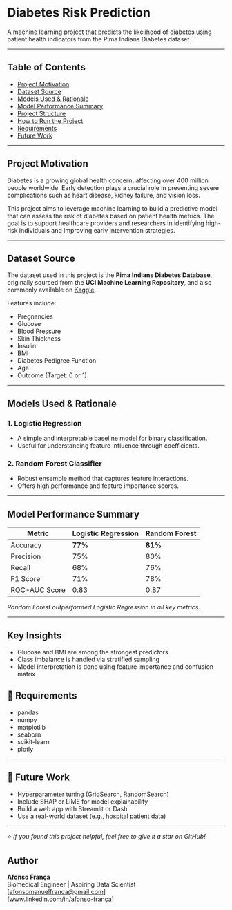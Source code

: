 # Diabetes Risk Prediction

A machine learning project that predicts the likelihood of diabetes using patient health indicators from the Pima Indians Diabetes dataset.

---

## Table of Contents

- [Project Motivation](#-project-motivation)
- [Dataset Source](#-dataset-source)
- [Models Used & Rationale](#-models-used--rationale)
- [Model Performance Summary](#-model-performance-summary)
- [Project Structure](#-project-structure)
- [How to Run the Project](#️-how-to-run-the-project)
- [Requirements](#-requirements)
- [Future Work](#-future-work)

---

## Project Motivation

Diabetes is a growing global health concern, affecting over 400 million people worldwide. Early detection plays a crucial role in preventing severe complications such as heart disease, kidney failure, and vision loss.

This project aims to leverage machine learning to build a predictive model that can assess the risk of diabetes based on patient health metrics. The goal is to support healthcare providers and researchers in identifying high-risk individuals and improving early intervention strategies.

---

## Dataset Source

The dataset used in this project is the **Pima Indians Diabetes Database**, originally sourced from the **UCI Machine Learning Repository**, and also commonly available on [Kaggle](https://www.kaggle.com/datasets/uciml/pima-indians-diabetes-database).

Features include:
- Pregnancies
- Glucose
- Blood Pressure
- Skin Thickness
- Insulin
- BMI
- Diabetes Pedigree Function
- Age
- Outcome (Target: 0 or 1)

---

## Models Used & Rationale

### 1. Logistic Regression
- A simple and interpretable baseline model for binary classification.
- Useful for understanding feature influence through coefficients.

### 2. Random Forest Classifier
- Robust ensemble method that captures feature interactions.
- Offers high performance and feature importance scores.

---

## Model Performance Summary

| Metric            | Logistic Regression | Random Forest |
|------------------|---------------------|---------------|
| Accuracy          | **77%**              | **81%**        |
| Precision         | 75%                  | 80%            |
| Recall            | 68%                  | 76%            |
| F1 Score          | 71%                  | 78%            |
| ROC-AUC Score     | 0.83                 | 0.87           |

*Random Forest outperformed Logistic Regression in all key metrics.*

---

## Key Insights

- Glucose and BMI are among the strongest predictors
- Class imbalance is handled via stratified sampling
- Model interpretation is done using feature importance and confusion matrix


## 📌 Requirements


- pandas
- numpy
- matplotlib
- seaborn
- scikit-learn
- plotly


---

## 🧪 Future Work

- Hyperparameter tuning (GridSearch, RandomSearch)
- Include SHAP or LIME for model explainability
- Build a web app with Streamlit or Dash
- Use a real-world dataset (e.g., hospital patient data)

---

⭐️ *If you found this project helpful, feel free to give it a star on GitHub!*

## Author

**Afonso França**  
Biomedical Engineer | Aspiring Data Scientist  
[afonsomanuelfranca@gmail.com]  
[www.linkedin.com/in/afonso-frança]  


